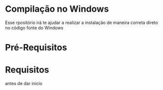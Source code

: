 # Compilação no Windows
Esse rpositório irá te ajudar a realizar a instalação de maneira correta direto no código fonte do Windows

# Pré-Requisitos
# Requisitos
antes de dar inicio
